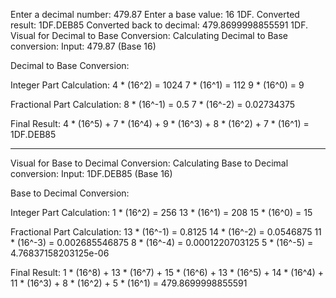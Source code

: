 Enter a decimal number: 479.87
Enter a base value: 16
1DF.
Converted result: 1DF.DEB85
Converted back to decimal: 479.8699998855591
1DF.
Visual for Decimal to Base Conversion:
Calculating Decimal to Base conversion:
Input: 479.87 (Base 16)

Decimal to Base Conversion:

Integer Part Calculation:
     4 * (16^2)      = 1024
     7 * (16^1)      = 112
     9 * (16^0)      = 9

Fractional Part Calculation:
    8 * (16^-1)      = 0.5
    7 * (16^-2)      = 0.02734375

Final Result:
4 * (16^5) + 7 * (16^4) + 9 * (16^3) + 8 * (16^2) + 7 * (16^1) = 1DF.DEB85

---------------------------------

Visual for Base to Decimal Conversion:
Calculating Base to Decimal conversion:
Input: 1DF.DEB85 (Base 16)

Base to Decimal Conversion:

Integer Part Calculation:
     1 * (16^2)      = 256
    13 * (16^1)      = 208
    15 * (16^0)      = 15

Fractional Part Calculation:
    13 * (16^-1)     = 0.8125
    14 * (16^-2)     = 0.0546875
    11 * (16^-3)     = 0.002685546875
    8 * (16^-4)      = 0.0001220703125
    5 * (16^-5)      = 4.76837158203125e-06

Final Result:
1 * (16^8) + 13 * (16^7) + 15 * (16^6) + 13 * (16^5) + 14 * (16^4) + 11 * (16^3) + 8 * (16^2) + 5 * (16^1) = 479.8699998855591